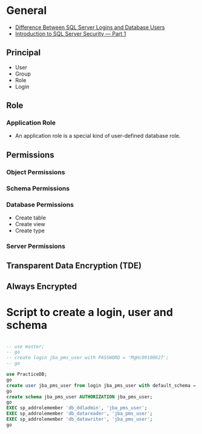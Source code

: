 # General

- [Difference Between SQL Server Logins and Database Users](https://www.top-password.com/blog/difference-between-sql-server-logins-and-database-users/)
- [Introduction to SQL Server Security — Part 1](https://www.red-gate.com/simple-talk/sysadmin/data-protection-and-privacy/introduction-to-sql-server-security-part-1/)

## Principal

- User
- Group
- Role
- Login

## Role

### Application Role

- An application role is a special kind of user-defined database role.

## Permissions

### Object Permissions

### Schema Permissions

### Database Permissions

- Create table
- Create view
- Create type

### Server Permissions

## Transparent Data Encryption (TDE)

## Always Encrypted

# Script to create a login, user and schema

```sql

-- use master;
-- go
-- create login jba_pms_user with PASSWORD = 'MgHc09100627';
-- go

use PracticeDB;
go
create user jba_pms_user from login jba_pms_user with default_schema = jba_pms_user;
go
create schema jba_pms_user AUTHORIZATION jba_pms_user;
go
EXEC sp_addrolemember 'db_ddladmin', 'jba_pms_user';
EXEC sp_addrolemember 'db_datareader', 'jba_pms_user';
EXEC sp_addrolemember 'db_datawriter', 'jba_pms_user';
go
```
